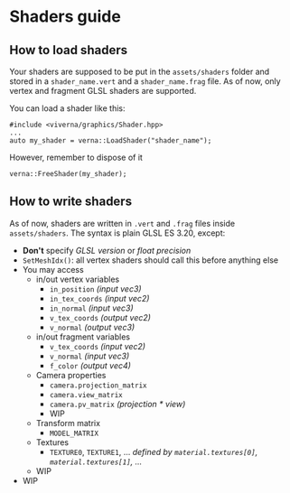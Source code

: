 # Shaders guide

## How to load shaders

Your shaders are supposed to be put in the `assets/shaders` folder and stored in a `shader_name.vert` and a `shader_name.frag` file. As of now, only vertex and fragment GLSL shaders are supported.

You can load a shader like this:
```
#include <viverna/graphics/Shader.hpp>
...
auto my_shader = verna::LoadShader("shader_name");
```
However, remember to dispose of it
```
verna::FreeShader(my_shader);
```

## How to write shaders

As of now, shaders are written in `.vert` and `.frag` files inside `assets/shaders`. The syntax is plain GLSL ES 3.20, except:

- **Don't** specify *GLSL version* or *float precision*
- `SetMeshIdx()`: all vertex shaders should call this before anything else
- You may access
    - in/out vertex variables
        - `in_position`     _(input vec3)_
        - `in_tex_coords`   _(input vec2)_
        - `in_normal`       _(input vec3)_
        - `v_tex_coords`    _(output vec2)_
        - `v_normal`        _(output vec3)_
    - in/out fragment variables
        - `v_tex_coords`    _(input vec2)_
        - `v_normal`        _(input vec3)_
        - `f_color`         _(output vec4)_
    - Camera properties
        - `camera.projection_matrix`
        - `camera.view_matrix`
        - `camera.pv_matrix` _(projection * view)_
        - WIP
    - Transform matrix
        - `MODEL_MATRIX`
    - Textures
        - `TEXTURE0`, `TEXTURE1`, ... _defined by `material.textures[0]`, `material.textures[1]`, ..._
    - WIP
- WIP